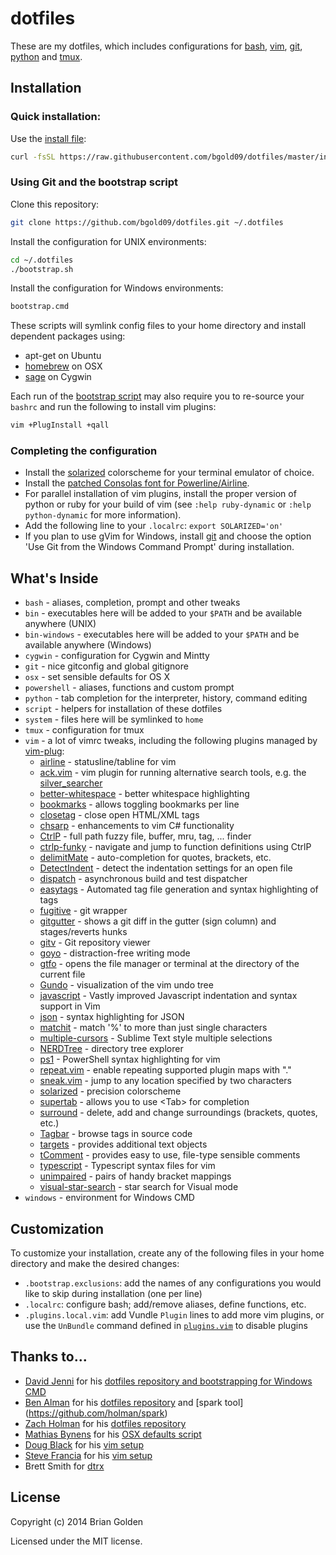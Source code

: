 # dotfiles

These are my dotfiles, which includes configurations for [bash](https://www.gnu.org/software/bash/bash.html), [vim](http://vim.org), [git](http://git-scm.org), [python](http://python.org) and [tmux](http://tmux.sourceforge.net).

## Installation

### Quick installation:

Use the [install file](https://github.com/bgold09/dotfiles/blob/master/install.sh):

```sh
curl -fsSL https://raw.githubusercontent.com/bgold09/dotfiles/master/install.sh | sh
```

### Using Git and the bootstrap script

Clone this repository:

```sh
git clone https://github.com/bgold09/dotfiles.git ~/.dotfiles 
```

Install the configuration for UNIX environments:

```sh
cd ~/.dotfiles
./bootstrap.sh
```

Install the configuration for Windows environments:

```cmd
bootstrap.cmd
```

These scripts will symlink config files to your home directory and install dependent packages using:
* apt-get on Ubuntu
* [homebrew](https://github.com/Homebrew/homebrew) on OSX
* [sage](https://github.com/svnpenn/sage) on Cygwin

Each run of the [bootstrap script](https://github.com/bgold09/dotfiles/blob/master/bootstrap.sh) may also require you to re-source your ```bashrc``` and run the following to install vim plugins:

```sh
vim +PlugInstall +qall
```

### Completing the configuration
* Install the [solarized](http://ethanschoonover.com/solarized) colorscheme for your terminal emulator of choice.
* Install the [patched Consolas font for Powerline/Airline](https://github.com/eugeii/consolas-powerline-vim).
* For parallel installation of vim plugins, install the proper version of python or ruby for your build of vim (see ```:help ruby-dynamic``` or ```:help python-dynamic``` for more information).
* Add the following line to your ```.localrc```: ```export SOLARIZED='on'```
* If you plan to use gVim for Windows, install [git](http://git-scm.org) and choose the option 'Use Git from the Windows Command Prompt' during installation.

## What's Inside

* ```bash``` - aliases, completion, prompt and other tweaks
* ```bin``` - executables here will be added to your ```$PATH``` and be available anywhere (UNIX)
* ```bin-windows``` - executables here will be added to your ```$PATH``` and be available anywhere (Windows)
* ```cygwin``` - configuration for Cygwin and Mintty
* ```git``` - nice gitconfig and global gitignore
* ```osx``` - set sensible defaults for OS X
* ```powershell``` - aliases, functions and custom prompt
* ```python``` - tab completion for the interpreter, history, command editing
* ```script``` - helpers for installation of these dotfiles
* ```system``` - files here will be symlinked to ```home```
* ```tmux``` - configuration for tmux
* ```vim``` - a lot of vimrc tweaks, including the following plugins managed by [vim-plug]:
    * [airline] - statusline/tabline for vim
    * [ack.vim] - vim plugin for running alternative search tools, e.g. the [silver_searcher]
    * [better-whitespace] - better whitespace highlighting
    * [bookmarks] - allows toggling bookmarks per line
    * [closetag] - close open HTML/XML tags
    * [chsarp] - enhancements to vim C# functionality 
    * [CtrlP] - full path fuzzy file, buffer, mru, tag, ... finder
    * [ctrlp-funky] - navigate and jump to function definitions using CtrlP
    * [delimitMate] - auto-completion for quotes, brackets, etc.
    * [DetectIndent] - detect the indentation settings for an open file
    * [dispatch] - asynchronous build and test dispatcher
    * [easytags] - Automated tag file generation and syntax highlighting of tags
    * [fugitive] - git wrapper
    * [gitgutter] - shows a git diff in the gutter (sign column) and stages/reverts hunks
    * [gitv] - Git repository viewer
    * [goyo] - distraction-free writing mode
    * [gtfo] - opens the file manager or terminal at the directory of the current file
    * [Gundo] - visualization of the vim undo tree
    * [javascript] - Vastly improved Javascript indentation and syntax support in Vim
    * [json] - syntax highlighting for JSON
    * [matchit] - match '%' to more than just single characters
    * [multiple-cursors] - Sublime Text style multiple selections
    * [NERDTree] - directory tree explorer
    * [ps1] - PowerShell syntax highlighting for vim
    * [repeat.vim] - enable repeating supported plugin maps with "."
    * [sneak.vim] - jump to any location specified by two characters
    * [solarized] - precision colorscheme
    * [supertab] - allows you to use &lt;Tab&gt; for completion
    * [surround] - delete, add and change surroundings (brackets, quotes, etc.)
    * [Tagbar] - browse tags in source code
    * [targets] - provides additional text objects
    * [tComment] - provides easy to use, file-type sensible comments
    * [typescript] - Typescript syntax files for vim
    * [unimpaired] - pairs of handy bracket mappings
    * [visual-star-search] - star search for Visual mode
* ```windows``` - environment for Windows CMD

[vim-plug]: https://github.com/junegunn/vim-plug
[airline]: https://github.com/bling/vim-airline
[ack.vim]: https://github.com/mileszs/ack.vim
[bookmarks]: https://github.com/MattesGroeger/vim-bookmarks
[better-whitespace]: https://github.com/ntpeters/vim-better-whitespace
[silver_searcher]: https://github.com/ggreer/the_silver_searcher
[closetag]: https://github.com/vim-scripts/closetag.vim
[chsarp]: https://github.com/OrangeT/vim-csharp
[CtrlP]: https://github.com/ctrlpvim/ctrlp.vim
[ctrlp-funky]: https://github.com/tacahiroy/ctrlp-funky
[delimitMate]: https://github.com/raimondi/delimitmate
[DetectIndent]: https://github.com/ciaranm/detectindent
[dispatch]: https://github.com/tpope/vim-dispatch
[easytags]: https://github.com/xolox/vim-easytags
[fugitive]: https://github.com/tpope/vim-fugitive
[gitgutter]: https://github.com/airblade/vim-gitgutter
[gitv]: https://github.com/gregsexton/gitv
[goyo]: https://github.com/junegunn/goyo.vim
[gtfo]: https://github.com/justinmk/vim-gtfo
[Gundo]: https://github.com/sjl/gundo.vim
[javascript]: https://github.com/pangloss/vim-javascript
[json]: https://github/com/elzr/vim-json
[matchit]: https://github.com/tmhedberg/matchit
[multiple-cursors]: https://github.com/terryma/vim-multiple-cursors
[NERDTree]: https://github.com/scrooloose/nerdtree
[ps1]: https://github.com/pprovost/vim-ps1
[repeat.vim]: https://github.com/tpope/vim-repeat
[solarized]: https://github.com/altercation/vim-colors-solarized
[sneak.vim]: https://github.com/justinmk/vim-sneak
[supertab]: https://github.com/ervandew/supertab
[surround]: https://github.com/tpope/vim-surround
[Tagbar]: https://github.com/majutsushi/tagbar
[targets]: https://github.com/wellle/targets.vim
[tComment]: https://github.com/tomtom/tcomment_vim
[typescript]: https://github.com/leafgarland/typescript-vim
[unimpaired]: https://github.com/tpope/vim-unimpaired
[visual-star-search]: https://github.com/bronson/vim-visual-star-search

## Customization

To customize your installation, create any of the following files in your home directory and make the desired changes:
* ```.bootstrap.exclusions```: add the names of any configurations you would like to skip during installation (one per line)
* ```.localrc```: configure bash; add/remove aliases, define functions, etc. 
* ```.plugins.local.vim```: add Vundle ```Plugin``` lines to add more vim plugins, or use the ```UnBundle``` command defined in [```plugins.vim```](https://github.com/bgold09/dotfiles/blob/master/vim/plugins.vim) to disable plugins 

## Thanks to...

* [David Jenni](https://github.com/davidjenni) for his [dotfiles repository and bootstrapping for Windows CMD](https://github.com/davidjenni/dotfiles)
* [Ben Alman](http://benalman.com/) for his [dotfiles repository](https://github.com/cowboy/dotfiles) and [spark tool] (https://github.com/holman/spark)
* [Zach Holman](http://zachholman.com/) for his [dotfiles repository](https://github.com/holman/dotfiles)
* [Mathias Bynens](http://mathiasbynens.be/) for his [OSX defaults script](https://github.com/mathiasbynens/dotfiles/blob/master/.osx)
* [Doug Black](http://dougblack.io/words/a-good-vimrc.html) for his [vim setup](http://dougblack.io/words/a-good-vimrc.html)
* [Steve Francia](http://spf13.com/) for his [vim setup](http://spf13.com/post/ultimate-vim-config/)
* Brett Smith for [dtrx](http://brettcsmith.org/2007/dtrx)

## License

Copyright (c) 2014 Brian Golden

Licensed under the MIT license. 
